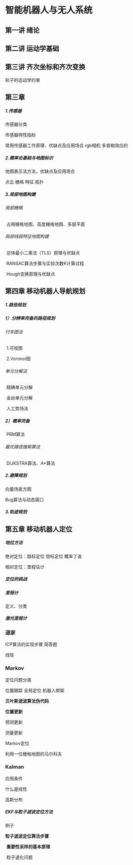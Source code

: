 # 智能机器人与无人系统

## 第一讲 绪论

## 第二讲 运动学基础

## 第三讲 **齐次坐标和齐次变换**

轮子的运动学约束

## 第三章

##### 1.传感器

传感器分类

传感器特性指标

常用传感器工作原理、优缺点及应用场合 rgb相机 多普勒效应的

##### 2.概率论基础与地图标识

地图表示法方法，优缺点及应用场合

点云 栅格 特征 拓扑

##### 3.局部地图构建

###### 	局部栅格 

​	占用栅格地图、高度栅格地图、多层平面

###### 	局部线段特征地图构建 

​	总体最小二乘法（TLS）原理与优缺点

​	RANSAC算法步骤与实验次数K计算过程

​	Hough变换原理与优缺点

## 第四章 移动机器人导航规划

##### 1.路径规划

##### 	1）分辨率完备的路径规划

###### 		行车图法

​		1.可视图

​		2.Voronoi图

###### 		单元分解法

​		精确单元分解

​		金丝单元分解

​		人工势场法

##### 	2）概率完备

​		PRM算法

###### 	最优路径搜索算法

​		DIJKSTRA算法、A*算法

##### 2.避障规划

向量场直方图

Bug算法与动态窗口

##### 3.轨迹规划

## 第五章 移动机器人定位

##### 地位方法

绝对定位：路标定位 信标定位 概率丁诶

相对定位：里程估计

##### 定位的挑战

##### 里程计

定义、分类

##### 激光里程计

### 道家



ICP算法的实现步骤   简答题

线性

### **Markov**

定位问题分类

位置跟踪 全局定位 机器人绑架

**贝叶斯滤波算法伪代码**

**位置更新**

预测更新

测量更新

Markov定位

利用一位栅格地图的马尔科夫

### Kalman



应用条件

什么是线性

高斯分布





##### EKF与粒子滤波定位方法

例子

**粒子滤波定位算法步骤**

​	**重要性采样的基本原理**

​		粒子退化问题